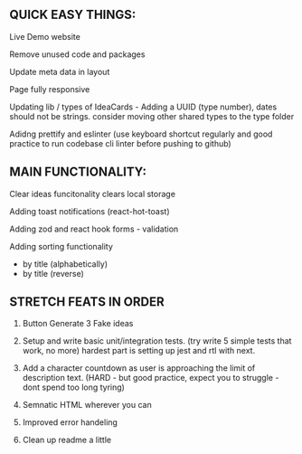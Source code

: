 QUICK EASY THINGS:
----------------------------------------------------------

Live Demo website

Remove unused code and packages

Update meta data in layout

Page fully responsive

Updating lib / types of IdeaCards - Adding a UUID (type number), dates should not be strings. 
consider moving other shared types to the type folder

Adidng prettify and eslinter (use keyboard shortcut regularly and good practice to run codebase cli linter before pushing to github)






MAIN FUNCTIONALITY:
----------------------------------------------------------

Clear ideas funcitonality clears local storage

Adding toast notifications (react-hot-toast)

Adding zod and react hook forms - validation 

Adding sorting functionality 
- by title (alphabetically)
- by title (reverse)







STRETCH FEATS IN ORDER 
----------------------------------------------------------
1.  Button Generate 3 Fake ideas

2.  Setup and write basic unit/integration tests. 
(try write 5 simple tests that work, no more) hardest part is setting up jest and rtl with next. 

3.  Add a character countdown as user is approaching the limit of description text. 
(HARD - but good practice, expect you to struggle - dont spend too long tyring)

4.  Semnatic HTML wherever you can

5.  Improved error handeling

6.  Clean up readme a little 